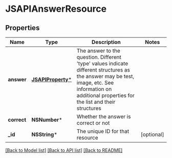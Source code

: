 # JSAPIAnswerResource

## Properties
Name | Type | Description | Notes
------------ | ------------- | ------------- | -------------
**answer** | [**JSAPIProperty***](JSAPIProperty.md) | The answer to the question. Different &#39;type&#39; values indicate different structures as the answer may be test, image, etc. See information on additional properties for the list and their structures | 
**correct** | **NSNumber*** | Whether the answer is correct or not | 
**_id** | **NSString*** | The unique ID for that resource | [optional] 

[[Back to Model list]](../README.md#documentation-for-models) [[Back to API list]](../README.md#documentation-for-api-endpoints) [[Back to README]](../README.md)


